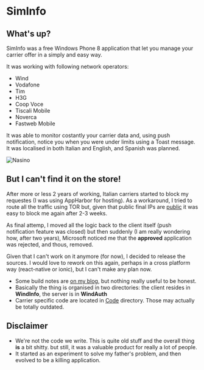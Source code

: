 # SimInfo


## What's up?
SimInfo was a free Windows Phone 8 application that let you manage your carrier offer in a simply and easy way.

It was working with following network operators:
- Wind
- Vodafone
- Tim
- H3G
- Coop Voce
- Tiscali Mobile
- Noverca
- Fastweb Mobile

It was able to monitor costantly your carrier data and, using push notification, notice you when you were under limits
using a Toast message. It was localised in both Italian and English, and Spanish was planned.

![Nasino](https://scontent.xx.fbcdn.net/hphotos-xfl1/v/t1.0-9/1604661_232581790198879_2085626837_n.png?oh=29263c00b3b63fde8cb8df2fd529acfe&oe=56F932DD)

## But I can't find it on the store!

After more or less 2 years of working, Italian carriers started to block my requestes (I was using AppHarbor for hosting).
As a workaround, I tried to route all the traffic using TOR but, given that public final IPs are [public](https://www.dan.me.uk/tornodes)
it was easy to block me again after 2-3 weeks.

As final attemp, I moved all the logic back to the client itself (push notification feature was closed) but then suddenly
(I am really wondering how, after two years), Microsoft noticed me that the **approved** application was rejected, and
thous, removed.

Given that I can't work on it anymore (for now), I decided to release the sources.
I would love to rework on this again, perhaps in a cross platform way (react-native or ionic), but I can't make any plan now.


- Some build notes are [on my blog](http://vncz.js.org/building-siminfo/), but nothing really useful to be honest.
- Basically the thing is organised in two directories: the client resides in **WindInfo**, the server is in **WindAuth**
- Carrier specific code are located in [Code](https://github.com/XVincentX/SimInfo/tree/master/WindAuth/Code) directory.
  Those may actually be totally outdated.
  
## Disclaimer
- We're not the code we write. This is quite old stuff and the overall thing **is** a bit shitty.
  but still, it was a valuable product for really a lot of people.
- It started as an experiment to solve my father's problem, and then evolved to be a killing application.
